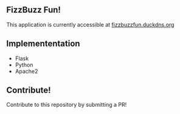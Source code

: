 
## FizzBuzz Fun!

This application is currently accessible at
[fizzbuzzfun.duckdns.org](https://fizzbuzzfun.duckdns.org)

## Implemententation

- Flask
- Python
- Apache2

## Contribute!
Contribute to this repository by submitting a PR!
